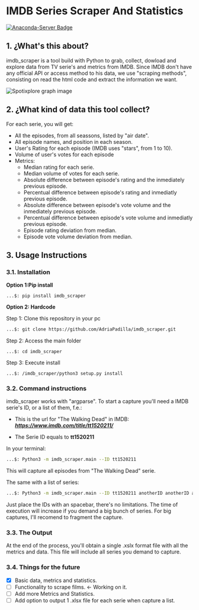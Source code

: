 # IMDB Series Scraper And Statistics #

[![Anaconda-Server Badge](https://img.shields.io/pypi/v/imdb_scraper.svg)](https://pypi.org/project/imdb_scraper/)

## 1. ¿What's this about? ##

imdb_scraper is a tool build with Python to grab, collect, dowload and explore data from TV serie's and metrics from IMDB. Since IMDB don't have any official API or access method to his data, we use "scraping methods", consisting on read the html code and extract the information we want. 

![Spotixplore graph image](https://raw.githubusercontent.com/AdriaPadilla/imdb_scraper/master/imdb_scraper/img/graph.jpg)

## 2. ¿What kind of data this tool collect? ##

For each serie, you will get:
- All the episodes, from all seassons, listed by "air date".
- All episode names, and position in each season.
- User's Rating for each episode (IMDB uses "stars", from 1 to 10). 
- Volume of user's votes for each episode
- Metrics:
  - Median rating for each serie.
  - Median volume of votes for each serie.
  - Absolute difference between episode's rating and the inmediately previous episode.
  - Percentual difference between episode's rating and inmediatly previous episode.
  - Absolute difference between episode's vote volume and the inmediately previous episode. 
  - Percentual difference between episode's vote volume and inmediatly previous episode.
  - Episode rating deviation from median.
  - Episode vote volume deviation from median.

## 3. Usage Instructions ##
  
### 3.1. Installation ###

**Option 1:Pip install**

```Terminal
...$: pip install imdb_scraper
````

**Option 2: Hardcode**

Step 1: Clone this repository in your pc
```bash
...$: git clone https://github.com/AdriaPadilla/imdb_scraper.git 
```
Step 2: Access the main folder
```
...$: cd imdb_scraper 
```
Step 3: Execute install
```
...$: /imdb_scraper/python3 setup.py install
```

### 3.2. Command instructions ###

imdb_scraper works with "argparse". To start a capture you'll need a IMDB serie's ID, or a list of them, f.e.:
- This is the url for "The Walking Dead" in IMDB: ***https://www.imdb.com/title/tt1520211/***
                                                                            
- The Serie ID equals to **tt1520211**

In your terminal:
```bash
...$: Python3 -m imdb_scraper.main --ID tt1520211
```
This will capture all episodes from "The Walking Dead" serie.

The same with a list of series:
```bash
...$: Python3 -m imdb_scraper.main --ID tt1520211 anotherID anotherID anotherID
```
Just place the IDs with an spacebar, there's no limitations. The time of execution will increase if you demand a big bunch of series. For big captures, I'll recomend to fragment the capture. 

### 3.3. The Output ###

At the end of the process, you'll obtain a single .xslx format file with all the metrics and data. This file will include all series you demand to capture.

### 3.4. Things for the future ###

- [x] Basic data, metrics and statistics.
- [ ] Functionality to scrape films. <- Working on it.
- [ ] Add more Metrics and Statistics.
- [ ] Add option to output 1 .xlsx file for each serie when capture a list.
